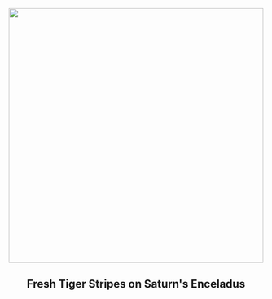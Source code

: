 
<p align="center"><img src="https://apod.nasa.gov/apod/image/2408/EnceladusStripes_Cassini_960.jpg" width="500" height="500"></p>
<h2 align="center"> Fresh Tiger Stripes on Saturn's Enceladus </h2>

